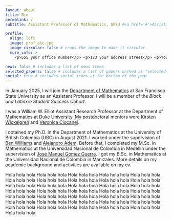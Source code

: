 ```yaml
---
layout: about
title: Bio
permalink: /
subtitle: Assistant Professor of Mathematics, SFSU #<a href='#'>Assistant Professor of Mathematics</a>

profile:
  align: left
  image: prof_pic.jpg
  image_circular: false # crops the image to make it circular
  more_info: >
    <p>555 your office number</p> <p>123 your address street</p> <p>Your City, State 12345</p>

news: false # includes a list of news items
selected_papers: false # includes a list of papers marked as "selected={true}"
social: true # includes social icons at the bottom of the page
---
```

In January 2025, I will join the [Department of Mathematics](https://math.sfsu.edu) at San Francisco State University as an Assistant Professor. I will be a member of the _Black and Latinx/e Student Success Cohort_.

I was a William W. Elliot Assistant Research Professor at the Department of Mathematics at Duke University. My postdoctoral mentors were [Kirsten Wickelgren](https://services.math.duke.edu/~kgw/index.html) and [Veronica Ciocanel](https://services.math.duke.edu/~ciocanel/).

I obtained my Ph.D. in the Department of Mathematics at the University of British Columbia (UBC) in August 2021. I worked under the supervision of [Ben Williams](https://personal.math.ubc.ca/~tbjw/) and [Alejandro Adem](https://personal.math.ubc.ca/~adem/). Before that, I completed my M.Sc. in Mathematics at the Universidad Nacional de Colombia in Medellín under the supervision of [José Manuel Gómez Guerra](https://sites.google.com/a/unal.edu.co/jmgomez0/english). I got my B.Sc. in Mathematics at the Universidad Nacional de Colombia in Manizales. More details on my academic background and activities are available on my cv.

Hola hola hola Hola hola hola Hola hola hola Hola hola hola Hola hola hola Hola hola hola Hola hola hola Hola hola hola Hola hola hola Hola hola hola Hola hola hola Hola hola hola 
Hola hola hola Hola hola hola Hola hola hola Hola hola hola Hola hola hola Hola hola hola Hola hola hola Hola hola hola Hola hola hola Hola hola hola Hola hola hola Hola hola hola 
Hola hola hola Hola hola hola Hola hola hola Hola hola hola Hola hola hola Hola hola hola Hola hola hola Hola hola hola Hola hola hola Hola hola hola Hola hola hola Hola hola hola 